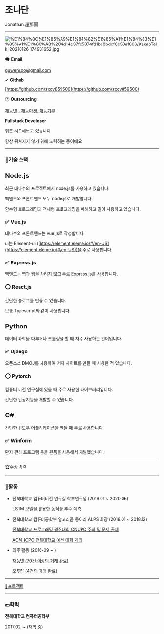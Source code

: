 # 조나단

Jonathan  趙那團

---

![%E1%84%8C%E1%85%A9%E1%84%82%E1%85%A1%E1%84%83%E1%85%A1%E1%86%AB%204d14e37fc5874fd1bc8bdcf6e53a1866/KakaoTalk_20210126_174931652.jpg](%E1%84%8C%E1%85%A9%E1%84%82%E1%85%A1%E1%84%83%E1%85%A1%E1%86%AB%204d14e37fc5874fd1bc8bdcf6e53a1866/KakaoTalk_20210126_174931652.jpg)

 🗨 **Email**

guwensoo@gmail.com

✔ **Github**

[https://github.com/zxcv859500](https://github.com/zxcv859500)

🕐 **Outsourcing**

[재능넷 - 재능마켓, 재능기부](https://www.jaenung.net/?mid=view&no=11627)

**Fullstack Developer**

뭐든 시도해보고 있습니다

항상 뒤쳐지지 않기 위해 노력하는 중이에요

---

### 📕기술 스택

## Node.js

최근 대다수의 프로젝트에서 node.js를 사용하고 있습니다.

백엔드와 프론트엔드 모두 node.js로 개발합니다.

함수형 프로그래밍과 객체형 프로그래밍을 이해하고 같이 사용하고 있습니다.

### ✅ Vue.js

대다수의 프론트엔드는 vue.js로 작성합니다. 

ui는 Element-ui ([https://element.eleme.io/#/en-US](https://element.eleme.io/#/en-US))을 주로 사용합니다.

### ✅ Express.js

백엔드는 앱과 웹을 가리지 않고 주로 Express.js를 사용합니다. 

### ⭕ React.js

간단한 블로그를 만들 수 있습니다. 

보통 Typescript와 같이 사용합니다.

## Python

데이터 과학을 다루거나 크롤링을 할 때 자주 사용하는 언어입니다.

### ✅ Django

오픈소스 DMOJ를 사용하여 저지 사이트를 만들 때 사용한 적 있습니다.

### ⭕ Pytorch

컴퓨터 비전 연구실에 있을 때 주로 사용한 라이브러리입니다.

간단한 인공지능을 개발할 수 있습니다.

## C#

간단한 윈도우 어플리케이션을 만들 때 주로 사용합니다.

### ✅ Winform

환자 관리 프로그램 등을 윈폼을 사용해서 개발했습니다.

---

[🏆수상 경력](https://www.notion.so/bcddc0090a634b509cbee0889d663f2e)

---

### 🛒활동

- 전북대학교 컴퓨터비전 연구실 학부연구생 (2019.01 ~ 2020.06)

    LSTM 모델을 활용한 농작물 추수 예측

- 전북대학교 컴퓨터공학부 알고리즘 동아리 ALPS 회장 (2018.01 ~ 2018.12)

    [전북대학교 프로그래밍 경진대회 CNUPC 주최 및 문제 출제](https://bit.ly/3suZL2l)

    [ACM-ICPC 전북대학교 예선 대회 개최](https://cse.jbnu.ac.kr/cse/3585/subview.do?enc=Zm5jdDF8QEB8JTJGYmJzJTJGY3NlJTJGNTM3JTJGMTYzNDAyJTJGYXJ0Y2xWaWV3LmRvJTNGcGFnZSUzRDElMjZzcmNoQ29sdW1uJTNEc2olMjZzcmNoV3JkJTNEaWNwYyUyNmJic0NsU2VxJTNEJTI2YmJzT3BlbldyZFNlcSUzRCUyNnJnc0JnbmRlU3RyJTNEJTI2cmdzRW5kZGVTdHIlM0QlMjZpc1ZpZXdNaW5lJTNEZmFsc2UlMjZwYXNzd29yZCUzRCUyNg%3D%3D)

- 외주 활동 (2016-09 ~ )

    [재능넷 (70건 이상의 거래 완료)](https://www.jaenung.net/?mid=view&no=11627)

    [오투잡 (4건의 거래 완료)](https://www.otwojob.com/product/PR2QxKe8xnRj0MgtxPQ4)

---

[🧾프로젝트](https://www.notion.so/a38ea032bd8046c799ff57013878250d)

---

### 💷학력

**전북대학교 컴퓨터공학부**

2017.02. ~ (재학 중)
